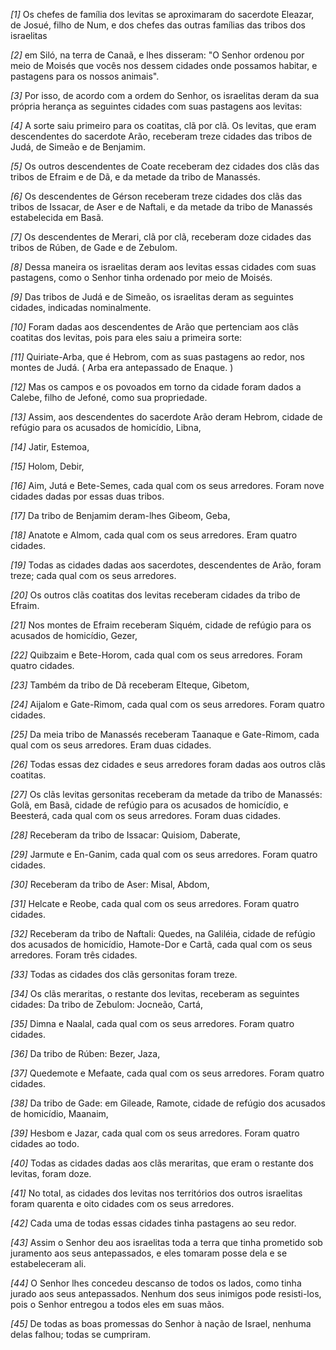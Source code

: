 *[1]* Os chefes de família dos levitas se aproximaram do sacerdote Eleazar, de Josué, filho de Num, e dos chefes das outras famílias das tribos dos israelitas

*[2]* em Siló, na terra de Canaã, e lhes disseram: "O Senhor ordenou por meio de Moisés que vocês nos dessem cidades onde possamos habitar, e pastagens para os nossos animais".

*[3]* Por isso, de acordo com a ordem do Senhor, os israelitas deram da sua própria herança as seguintes cidades com suas pastagens aos levitas:

*[4]* A sorte saiu primeiro para os coatitas, clã por clã. Os levitas, que eram descendentes do sacerdote Arão, receberam treze cidades das tribos de Judá, de Simeão e de Benjamim.

*[5]* Os outros descendentes de Coate receberam dez cidades dos clãs das tribos de Efraim e de Dã, e da metade da tribo de Manassés.

*[6]* Os descendentes de Gérson receberam treze cidades dos clãs das tribos de Issacar, de Aser e de Naftali, e da metade da tribo de Manassés estabelecida em Basã.

*[7]* Os descendentes de Merari, clã por clã, receberam doze cidades das tribos de Rúben, de Gade e de Zebulom.

*[8]* Dessa maneira os israelitas deram aos levitas essas cidades com suas pastagens, como o Senhor tinha ordenado por meio de Moisés.

*[9]* Das tribos de Judá e de Simeão, os israelitas deram as seguintes cidades, indicadas nominalmente.

*[10]* Foram dadas aos descendentes de Arão que pertenciam aos clãs coatitas dos levitas, pois para eles saiu a primeira sorte:

*[11]* Quiriate-Arba, que é Hebrom, com as suas pastagens ao redor, nos montes de Judá. ( Arba era antepassado de Enaque. )

*[12]* Mas os campos e os povoados em torno da cidade foram dados a Calebe, filho de Jefoné, como sua propriedade.

*[13]* Assim, aos descendentes do sacerdote Arão deram Hebrom, cidade de refúgio para os acusados de homicídio, Libna,

*[14]* Jatir, Estemoa,

*[15]* Holom, Debir,

*[16]* Aim, Jutá e Bete-Semes, cada qual com os seus arredores. Foram nove cidades dadas por essas duas tribos.

*[17]* Da tribo de Benjamim deram-lhes Gibeom, Geba,

*[18]* Anatote e Almom, cada qual com os seus arredores. Eram quatro cidades.

*[19]* Todas as cidades dadas aos sacerdotes, descendentes de Arão, foram treze; cada qual com os seus arredores.

*[20]* Os outros clãs coatitas dos levitas receberam cidades da tribo de Efraim.

*[21]* Nos montes de Efraim receberam Siquém, cidade de refúgio para os acusados de homicídio, Gezer,

*[22]* Quibzaim e Bete-Horom, cada qual com os seus arredores. Foram quatro cidades.

*[23]* Também da tribo de Dã receberam Elteque, Gibetom,

*[24]* Aijalom e Gate-Rimom, cada qual com os seus arredores. Foram quatro cidades.

*[25]* Da meia tribo de Manassés receberam Taanaque e Gate-Rimom, cada qual com os seus arredores. Eram duas cidades.

*[26]* Todas essas dez cidades e seus arredores foram dadas aos outros clãs coatitas.

*[27]* Os clãs levitas gersonitas receberam da metade da tribo de Manassés: Golã, em Basã, cidade de refúgio para os acusados de homicídio, e Beesterá, cada qual com os seus arredores. Foram duas cidades.

*[28]* Receberam da tribo de Issacar: Quisiom, Daberate,

*[29]* Jarmute e En-Ganim, cada qual com os seus arredores. Foram quatro cidades.

*[30]* Receberam da tribo de Aser: Misal, Abdom,

*[31]* Helcate e Reobe, cada qual com os seus arredores. Foram quatro cidades.

*[32]* Receberam da tribo de Naftali: Quedes, na Galiléia, cidade de refúgio dos acusados de homicídio, Hamote-Dor e Cartã, cada qual com os seus arredores. Foram três cidades.

*[33]* Todas as cidades dos clãs gersonitas foram treze.

*[34]* Os clãs meraritas, o restante dos levitas, receberam as seguintes cidades: Da tribo de Zebulom: Jocneão, Cartá,

*[35]* Dimna e Naalal, cada qual com os seus arredores. Foram quatro cidades.

*[36]* Da tribo de Rúben: Bezer, Jaza,

*[37]* Quedemote e Mefaate, cada qual com os seus arredores. Foram quatro cidades.

*[38]* Da tribo de Gade: em Gileade, Ramote, cidade de refúgio dos acusados de homicídio, Maanaim,

*[39]* Hesbom e Jazar, cada qual com os seus arredores. Foram quatro cidades ao todo.

*[40]* Todas as cidades dadas aos clãs meraritas, que eram o restante dos levitas, foram doze.

*[41]* No total, as cidades dos levitas nos territórios dos outros israelitas foram quarenta e oito cidades com os seus arredores.

*[42]* Cada uma de todas essas cidades tinha pastagens ao seu redor.

*[43]* Assim o Senhor deu aos israelitas toda a terra que tinha prometido sob juramento aos seus antepassados, e eles tomaram posse dela e se estabeleceram ali.

*[44]* O Senhor lhes concedeu descanso de todos os lados, como tinha jurado aos seus antepassados. Nenhum dos seus inimigos pode resisti-los, pois o Senhor entregou a todos eles em suas mãos.

*[45]* De todas as boas promessas do Senhor à nação de Israel, nenhuma delas falhou; todas se cumpriram.


